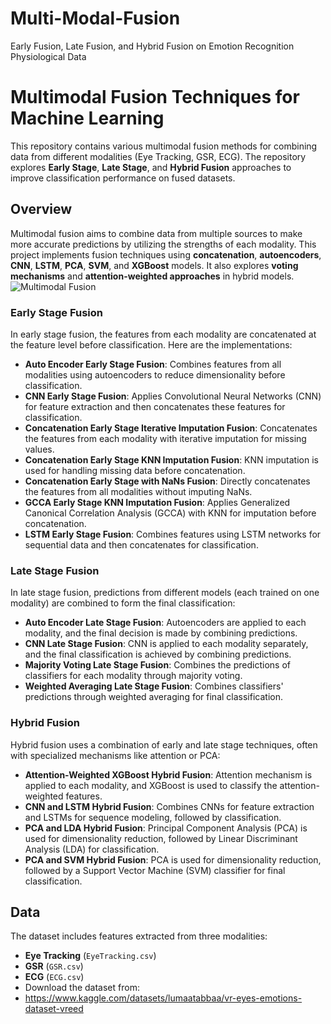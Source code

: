 # Multi-Modal-Fusion
Early Fusion, Late Fusion, and Hybrid Fusion on Emotion Recognition Physiological Data
# Multimodal Fusion Techniques for Machine Learning

This repository contains various multimodal fusion methods for combining data from different modalities (Eye Tracking, GSR, ECG). The repository explores **Early Stage**, **Late Stage**, and **Hybrid Fusion** approaches to improve classification performance on fused datasets.

## Overview
Multimodal fusion aims to combine data from multiple sources to make more accurate predictions by utilizing the strengths of each modality. This project implements fusion techniques using **concatenation**, **autoencoders**, **CNN**, **LSTM**, **PCA**, **SVM**, and **XGBoost** models. It also explores **voting mechanisms** and **attention-weighted approaches** in hybrid models.
![Multimodal Fusion ](https://github.com/user-attachments/assets/871ffe90-31dc-4989-9384-b9cdeb1f4b1c)

### Early Stage Fusion
In early stage fusion, the features from each modality are concatenated at the feature level before classification. Here are the implementations:

- **Auto Encoder Early Stage Fusion**: Combines features from all modalities using autoencoders to reduce dimensionality before classification.
- **CNN Early Stage Fusion**: Applies Convolutional Neural Networks (CNN) for feature extraction and then concatenates these features for classification.
- **Concatenation Early Stage Iterative Imputation Fusion**: Concatenates the features from each modality with iterative imputation for missing values.
- **Concatenation Early Stage KNN Imputation Fusion**: KNN imputation is used for handling missing data before concatenation.
- **Concatenation Early Stage with NaNs Fusion**: Directly concatenates the features from all modalities without imputing NaNs.
- **GCCA Early Stage KNN Imputation Fusion**: Applies Generalized Canonical Correlation Analysis (GCCA) with KNN for imputation before concatenation.
- **LSTM Early Stage Fusion**: Combines features using LSTM networks for sequential data and then concatenates for classification.

### Late Stage Fusion
In late stage fusion, predictions from different models (each trained on one modality) are combined to form the final classification:

- **Auto Encoder Late Stage Fusion**: Autoencoders are applied to each modality, and the final decision is made by combining predictions.
- **CNN Late Stage Fusion**: CNN is applied to each modality separately, and the final classification is achieved by combining predictions.
- **Majority Voting Late Stage Fusion**: Combines the predictions of classifiers for each modality through majority voting.
- **Weighted Averaging Late Stage Fusion**: Combines classifiers' predictions through weighted averaging for final classification.

### Hybrid Fusion
Hybrid fusion uses a combination of early and late stage techniques, often with specialized mechanisms like attention or PCA:

- **Attention-Weighted XGBoost Hybrid Fusion**: Attention mechanism is applied to each modality, and XGBoost is used to classify the attention-weighted features.
- **CNN and LSTM Hybrid Fusion**: Combines CNNs for feature extraction and LSTMs for sequence modeling, followed by classification.
- **PCA and LDA Hybrid Fusion**: Principal Component Analysis (PCA) is used for dimensionality reduction, followed by Linear Discriminant Analysis (LDA) for classification.
- **PCA and SVM Hybrid Fusion**: PCA is used for dimensionality reduction, followed by a Support Vector Machine (SVM) classifier for final classification.

## Data
The dataset includes features extracted from three modalities:
- **Eye Tracking** (`EyeTracking.csv`)
- **GSR** (`GSR.csv`)
- **ECG** (`ECG.csv`)
- Download the dataset from:
- https://www.kaggle.com/datasets/lumaatabbaa/vr-eyes-emotions-dataset-vreed



